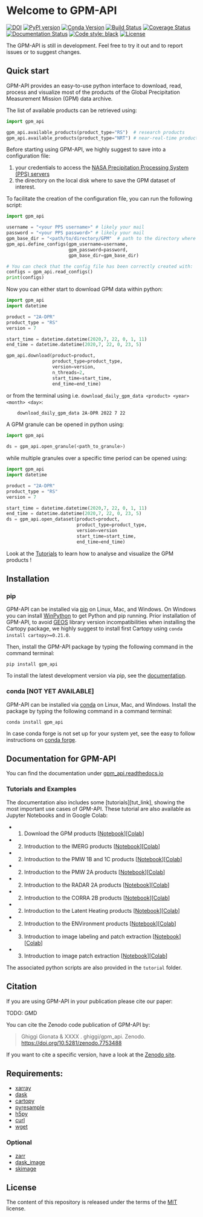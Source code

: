 # Welcome to GPM-API
[![DOI](https://zenodo.org/badge/286664485.svg)](https://zenodo.org/badge/latestdoi/286664485)
[![PyPI version](https://badge.fury.io/py/gpm_api.svg)](https://badge.fury.io/py/gpm_api)
[![Conda Version](https://img.shields.io/conda/vn/conda-forge/gpm_api.svg)](https://anaconda.org/conda-forge/gpm_api)
[![Build Status](https://github.com/ghiggi/gpm_api/workflows/Continuous%20Integration/badge.svg?branch=main)](https://github.com/ghiggi/gpm_api/actions)
[![Coverage Status](https://coveralls.io/repos/github/ghiggi/gpm_api/badge.svg?branch=main)](https://coveralls.io/github/ghiggi/gpm_api?branch=main)
[![Documentation Status](https://readthedocs.org/projects/gpm_api/badge/?version=latest)](https://gpm_api.readthedocs.io/projects/gpm_api/en/stable/?badge=stable)
[![Code style: black](https://img.shields.io/badge/code%20style-black-000000.svg)](https://github.com/ambv/black)
[![License](https://img.shields.io/github/license/ghiggi/gpm_api)](https://github.com/ghiggi/gpm_api/blob/master/LICENSE)

The GPM-API is still in development. Feel free to try it out and to report issues or to suggest changes.

## Quick start
GPM-API provides an easy-to-use python interface to download, read, process and visualize most
of the products of the Global Precipitation Measurement Mission (GPM) data archive.

The list of available products can be retrieved using:

```python
import gpm_api

gpm_api.available_products(product_type="RS")  # research products
gpm_api.available_products(product_type="NRT") # near-real-time products

```

Before starting using GPM-API, we highly suggest to save into a configuration file:
1. your credentials to access the [NASA Precipitation Processing System (PPS) servers][PPS_link]
2. the directory on the local disk where to save the GPM dataset of interest.

To facilitate the creation of the configuration file, you can run the following script:

```python
import gpm_api

username = "<your PPS username>" # likely your mail
password = "<your PPS password>" # likely your mail
gpm_base_dir = "<path/to/directory/GPM"  # path to the directory where to download the data
gpm_api.define_configs(gpm_username=username,
                       gpm_password=password,
                       gpm_base_dir=gpm_base_dir)

# You can check that the config file has been correctly created with:
configs = gpm_api.read_configs()
print(configs)

```

Now you can either start to download GPM data within python:

```python
import gpm_api
import datetime

product = "2A-DPR"
product_type = "RS"
version = 7

start_time = datetime.datetime(2020,7, 22, 0, 1, 11)
end_time = datetime.datetime(2020,7, 22, 0, 23, 5)

gpm_api.download(product=product,
                 product_type=product_type,
                 version=version,
                 n_threads=2,
                 start_time=start_time,
                 end_time=end_time)

```

or from the terminal using i.e. `download_daily_gpm_data <product> <year> <month> <day>`:

```bash
    download_daily_gpm_data 2A-DPR 2022 7 22
```

A GPM granule can be opened in python using:

```python
import gpm_api

ds = gpm_api.open_granule(<path_to_granule>)

```

while multiple granules over a specific time period can be opened using:

```python
import gpm_api
import datetime

product = "2A-DPR"
product_type = "RS"
version = 7

start_time = datetime.datetime(2020,7, 22, 0, 1, 11)
end_time = datetime.datetime(2020,7, 22, 0, 23, 5)
ds = gpm_api.open_dataset(product=product,
                          product_type=product_type,
                          version=version
                          start_time=start_time,
                          end_time=end_time)
```

Look at the [Tutorials][tutorial_link] to learn how to analyse and visualize the GPM products !

## Installation


### pip

GPM-API can be installed via [pip][pip_link] on Linux, Mac, and Windows.
On Windows you can install [WinPython][winpy_link] to get Python and pip
running.
Prior installation of GPM-API, to avoid [GEOS](https://libgeos.org/) library version incompatibilities when
installing the Cartopy package, we highly suggest to install first Cartopy using `conda install cartopy>=0.21.0`.

Then, install the GPM-API package by typing the following command in the command terminal:

    pip install gpm_api

To install the latest development version via pip, see the
[documentation][doc_install_link].

### conda [NOT YET AVAILABLE]

GPM-API can be installed via [conda][conda_link] on Linux, Mac, and Windows.
Install the package by typing the following command in a command terminal:

    conda install gpm_api

In case conda forge is not set up for your system yet, see the easy to follow
instructions on [conda forge][conda_forge_link].


## Documentation for GPM-API

You can find the documentation under [gpm_api.readthedocs.io][doc_link]

### Tutorials and Examples

The documentation also includes some [tutorials][tut_link], showing the most important use cases of GPM-API.
These tutorial are also available as Jupyter Notebooks and in Google Colab:

- 1. Download the GPM products [[Notebook][tut1_download_link]][[Colab][colab1_download_link]]
- 2. Introduction to the IMERG products [[Notebook][tut2_imerg_link]][[Colab][colab2_imerg_link]]
- 2. Introduction to the PMW 1B and 1C products [[Notebook][tut2_pmw1bc_link]][[Colab][colab_pmw1bc_link]]
- 2. Introduction to the PMW 2A products [[Notebook][tut2_pmw2a_link]][[Colab][colab2_pmw2a_link]]
- 2. Introduction to the RADAR 2A products [[Notebook][tut2_radar_2a_link]][[Colab][colab2_radar_2a_link]]
- 2. Introduction to the CORRA 2B products [[Notebook][tut2_corra_2b_link]][[Colab][colab2_corra_2b_link]]
- 2. Introduction to the Latent Heating products [[Notebook][tut2_lh_link]][[Colab][colab2_lh_link]]
- 2. Introduction to the ENVironment products [[Notebook][tut2_env_link]][[Colab][colab2_env_link]]
- 3. Introduction to image labeling and patch extraction [[Notebook][tut3_label_link]][[Colab][colab3_label_link]]
- 3. Introduction to image patch extraction [[Notebook][tut3_patch_link]][[Colab][colab3_patch_link]]

The associated python scripts are also provided in the `tutorial` folder.

## Citation

If you are using GPM-API in your publication please cite our paper:

TODO: GMD

You can cite the Zenodo code publication of GPM-API by:

> Ghiggi Gionata & XXXX . ghiggi/gpm_api. Zenodo. https://doi.org/10.5281/zenodo.7753488

If you want to cite a specific version, have a look at the [Zenodo site](https://doi.org/10.5281/zenodo.7753488).

## Requirements:

- [xarray](https://docs.xarray.dev/en/stable/)
- [dask](https://www.dask.org/)
- [cartopy](https://scitools.org.uk/cartopy/docs/latest/)
- [pyresample](https://pyresample.readthedocs.io/en/latest/)
- [h5py](https://github.com/h5py/h5py)
- [curl](https://curl.se/)
- [wget](https://www.gnu.org/software/wget/)

### Optional

- [zarr](https://zarr.readthedocs.io/en/stable/)
- [dask_image](https://image.dask.org/en/latest/)
- [skimage](https://scikit-image.org/)

## License

The content of this repository is released under the terms of the [MIT](LICENSE) license.

[PPS_link]: https://gpm.nasa.gov/data/sources/pps-research
[tutorial_link]: https://github.com/ghiggi/gpm_api/tree/master#tutorials-and-examples

[pip_link]: https://pypi.org/project/gstools
[conda_link]: https://docs.conda.io/en/latest/miniconda.html
[conda_forge_link]: https://github.com/conda-forge/gpm_api-feedstock#installing-gpm_api
[conda_pip]: https://docs.conda.io/projects/conda/en/latest/user-guide/tasks/manage-pkgs.html#installing-non-conda-packages
[pipiflag]: https://pip-python3.readthedocs.io/en/latest/reference/pip_install.html?highlight=i#cmdoption-i
[winpy_link]: https://winpython.github.io/

[doc_link]: https://gpm_api.readthedocs.io/projects/gpm_api/en/stable/
[doc_install_link]: https://gpm_api.readthedocs.io/projects/gpm_api/en/stable/#pip

[tut1_download_link]: https://github.com/ghiggi/gpm_api/tree/master/tutorials
[colab1_download_link]: https://github.com/ghiggi/gpm_api/tree/master/tutorials

[tut2_imerg_link]: https://github.com/ghiggi/gpm_api/tree/master/tutorials
[colab2_imerg_link]: https://github.com/ghiggi/gpm_api/tree/master/tutorials

[tut2_pmw1bc_link]: https://github.com/ghiggi/gpm_api/tree/master/tutorials
[colab_pmw1bc_link]: https://github.com/ghiggi/gpm_api/tree/master/tutorials

[tut2_pmw2a_link]: https://github.com/ghiggi/gpm_api/tree/master/tutorials
[colab2_pmw2a_link]: https://github.com/ghiggi/gpm_api/tree/master/tutorials

[tut2_radar_2a_link]: https://github.com/ghiggi/gpm_api/tree/master/tutorials
[colab2_radar_2a_link]: https://github.com/ghiggi/gpm_api/tree/master/tutorials

[tut2_corra_2b_link]: https://github.com/ghiggi/gpm_api/tree/master/tutorials
[colab2_corra_2b_link]: https://github.com/ghiggi/gpm_api/tree/master/tutorials

[tut2_lh_link]: https://github.com/ghiggi/gpm_api/tree/master/tutorials
[colab2_lh_link]: https://github.com/ghiggi/gpm_api/tree/master/tutorials

[tut2_env_link]: https://github.com/ghiggi/gpm_api/tree/master/tutorials
[colab2_env_link]: https://github.com/ghiggi/gpm_api/tree/master/tutorials

[tut3_label_link]: https://github.com/ghiggi/gpm_api/tree/master/tutorials
[colab3_label_link]: https://github.com/ghiggi/gpm_api/tree/master/tutorials

[tut3_patch_link]: https://github.com/ghiggi/gpm_api/tree/master/tutorials
[colab3_patch_link]: https://github.com/ghiggi/gpm_api/tree/master/tutorials


